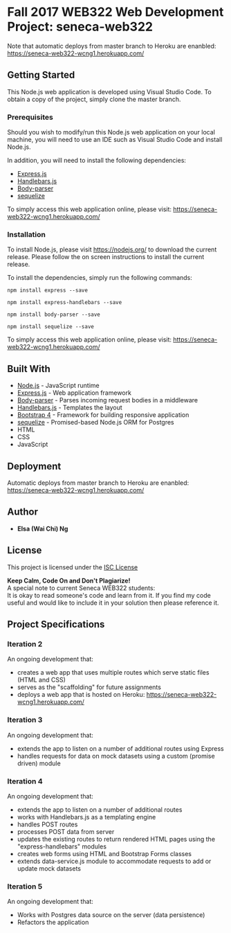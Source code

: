 # Fall 2017 WEB322 Web Development Project: seneca-web322

Note that automatic deploys from master branch to Heroku are enanbled: https://seneca-web322-wcng1.herokuapp.com/

## Getting Started
This Node.js web application is developed using Visual Studio Code. To obtain a copy of the project, simply clone the master branch. 

### Prerequisites
Should you wish to modify/run this Node.js web application on your local machine, you will need to use an IDE such as Visual Studio Code and install Node.js. 

In addition, you will need to install the following dependencies:
* [Express.js](https://expressjs.com/)
* [Handlebars.js](http://handlebarsjs.com/)
* [Body-parser](https://www.npmjs.com/package/body-parser)
* [sequelize](https://www.npmjs.com/package/sequelize)

To simply access this web application online, please visit: https://seneca-web322-wcng1.herokuapp.com/

### Installation
To install Node.js, please visit https://nodejs.org/ to download the current release. Please follow the on screen instructions to install the current release. 

To install the dependencies, simply run the following commands:
```
npm install express --save
```
```
npm install express-handlebars --save
```
```
npm install body-parser --save
```
```
npm install sequelize --save
```

To simply access this web application online, please visit: https://seneca-web322-wcng1.herokuapp.com/

## Built With
* [Node.js](https://nodejs.org/) - JavaScript runtime
* [Express.js](https://expressjs.com/) - Web application framework
* [Body-parser](https://www.npmjs.com/package/body-parser) - Parses incoming request bodies in a middleware
* [Handlebars.js](http://handlebarsjs.com/) - Templates the layout
* [Bootstrap 4](https://v4-alpha.getbootstrap.com/) - Framework for building responsive application
* [sequelize](http://docs.sequelizejs.com/) - Promised-based Node.js ORM for Postgres
* HTML
* CSS
* JavaScript

## Deployment
Automatic deploys from master branch to Heroku are enanbled: https://seneca-web322-wcng1.herokuapp.com/

## Author
* **Elsa (Wai Chi) Ng**

## License
This project is licensed under the [ISC License](https://www.isc.org/downloads/software-support-policy/isc-license/)

**Keep Calm, Code On and Don't Plagiarize!**  
A special note to current Seneca WEB322 students:  
It is okay to read someone's code and learn from it. If you find my code useful and would like to include it in your solution then please reference it.

## Project Specifications
### Iteration 2
An ongoing development that:
* creates a web app that uses multiple routes which serve static files (HTML and CSS)
* serves as the "scaffolding" for future assignments
* deploys a web app that is hosted on Heroku: https://seneca-web322-wcng1.herokuapp.com/

### Iteration 3
An ongoing development that:
* extends the app to listen on a number of additional routes using Express
* handles requests for data on mock datasets using a custom (promise driven) module

### Iteration 4
An ongoing development that:
* extends the app to listen on a number of additional routes
* works with Handlebars.js as a templating engine
* handles POST routes
* processes POST data from server
* updates the existing routes to return rendered HTML pages using the "express-handlebars" modules
* creates web forms using HTML and Bootstrap Forms classes
* extends data-service.js module to accommodate requests to add or update mock datasets

### Iteration 5
An ongoing development that:
* Works with Postgres data source on the server (data persistence)
* Refactors the application
